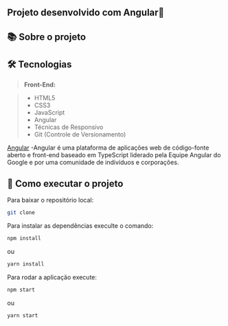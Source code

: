 ## Projeto desenvolvido com Angular🚀

## 📚 Sobre o projeto

## 🛠 Tecnologias

> **Front-End:**

> - HTML5 
> - CSS3
> - JavaScript
> - Angular
> - Técnicas de Responsivo
> - Git (Controle de Versionamento)

[Angular](https://angular.io/) -Angular é uma plataforma de aplicações web de código-fonte aberto e front-end baseado em TypeScript liderado pela Equipe Angular do Google e por uma comunidade de indivíduos e corporações.

## 🚀 Como executar o projeto

Para baixar o repositório local: 

```bash
git clone 
```
Para instalar as dependências execulte o comando:

```bash
npm install
```
ou 
```bash
yarn install
```

Para rodar a aplicação execute:
```bash
npm start
```
ou 
```bash
yarn start
```

